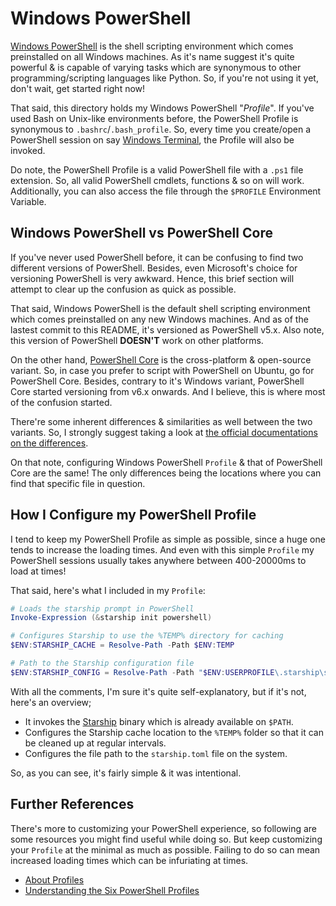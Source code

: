 # Windows PowerShell

[Windows PowerShell][Windows PowerShell] is the shell scripting environment which comes preinstalled on all Windows machines. As it's name suggest it's quite powerful & is capable of varying tasks which are synonymous to other programming/scripting languages like Python. So, if you're not using it yet, don't wait, get started right now!

That said, this directory holds my Windows PowerShell "_Profile_". If you've used Bash on Unix-like environments before, the PowerShell Profile is synonymous to `.bashrc`/`.bash_profile`. So, every time you create/open a PowerShell session on say [Windows Terminal](./../windows-terminal), the Profile will also be invoked.

Do note, the PowerShell Profile is a valid PowerShell file with a `.ps1` file extension. So, all valid PowerShell cmdlets, functions & so on will work. Additionally, you can also access the file through the `$PROFILE` Environment Variable.

## Windows PowerShell vs PowerShell Core

If you've never used PowerShell before, it can be confusing to find two different versions of PowerShell. Besides, even Microsoft's choice for versioning PowerShell is very awkward. Hence, this brief section will attempt to clear up the confusion as quick as possible.

That said, Windows PowerShell is the default shell scripting environment which comes preinstalled on any new Windows machines. And as of the lastest commit to this README, it's versioned as PowerShell v5.x. Also note, this version of PowerShell **DOESN'T** work on other platforms.

On the other hand, [PowerShell Core][PowerShell Core] is the cross-platform & open-source variant. So, in case you prefer to script with PowerShell on Ubuntu, go for PowerShell Core. Besides, contrary to it's Windows variant, PowerShell Core started versioning from v6.x onwards. And I believe, this is where most of the confusion started.

There're some inherent differences & similarities as well between the two variants. So, I strongly suggest taking a look at [the official documentations on the differences][What's New in PowerShell 7.0?].

On that note, configuring Windows PowerShell `Profile` & that of PowerShell Core are the same! The only differences being the locations where you can find that specific file in question.

## How I Configure my PowerShell Profile

I tend to keep my PowerShell Profile as simple as possible, since a huge one tends to increase the loading times. And even with this simple `Profile` my PowerShell sessions usually takes anywhere between 400-20000ms to load at times!

That said, here's what I included in my `Profile`:

```powershell
# Loads the starship prompt in PowerShell
Invoke-Expression (&starship init powershell)

# Configures Starship to use the %TEMP% directory for caching
$ENV:STARSHIP_CACHE = Resolve-Path -Path $ENV:TEMP

# Path to the Starship configuration file
$ENV:STARSHIP_CONFIG = Resolve-Path -Path "$ENV:USERPROFILE\.starship\starship.toml"
```

With all the comments, I'm sure it's quite self-explanatory, but if it's not, here's an overview;

- It invokes the [Starship](../starship) binary which is already available on `$PATH`.
- Configures the Starship cache location to the `%TEMP%` folder so that it can be cleaned up at regular intervals.
- Configures the file path to the `starship.toml` file on the system.

So, as you can see, it's fairly simple & it was intentional.

## Further References

There's more to customizing your PowerShell experience, so following are some resources you might find useful while doing so. But keep customizing your `Profile` at the minimal as much as possible. Failing to do so can mean increased loading times which can be infuriating at times.

- [About Profiles][About Profiles]
- [Understanding the Six PowerShell Profiles][About PowerShell Profiles]

<!-- Reference Links: -->
[Windows PowerShell]: https://docs.microsoft.com/en-us/powershell/scripting/overview?view=powershell-5.1
[PowerShell Core]: https://github.com/PowerShell/PowerShell
[What's New in PowerShell 7.0?]: https://docs.microsoft.com/en-us/powershell/scripting/whats-new/what-s-new-in-powershell-70?view=powershell-7.1
[About Profiles]: https://docs.microsoft.com/en-us/powershell/module/microsoft.powershell.core/about/about_profiles?view=powershell-7.1
[About PowerShell Profiles]: https://devblogs.microsoft.com/scripting/understanding-the-six-powershell-profiles/
